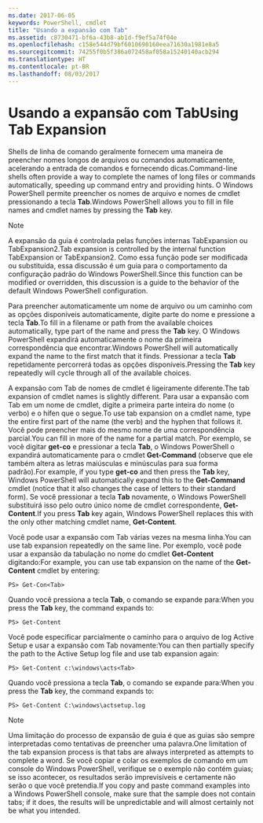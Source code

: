 ```yaml
---
ms.date: 2017-06-05
keywords: PowerShell, cmdlet
title: "Usando a expansão com Tab"
ms.assetid: c8730471-bf6a-43b8-ab1d-f9ef5a74f04e
ms.openlocfilehash: c158e544d79bf6010690160eea71630a1981e8a5
ms.sourcegitcommit: 74255f0b5f386a072458af058a15240140acb294
ms.translationtype: HT
ms.contentlocale: pt-BR
ms.lasthandoff: 08/03/2017
---
```

# <a name="using-tab-expansion"></a><span data-ttu-id="b68ca-103">Usando a expansão com Tab</span><span class="sxs-lookup"><span data-stu-id="b68ca-103">Using Tab Expansion</span></span>
<span data-ttu-id="b68ca-104">Shells de linha de comando geralmente fornecem uma maneira de preencher nomes longos de arquivos ou comandos automaticamente, acelerando a entrada de comandos e fornecendo dicas.</span><span class="sxs-lookup"><span data-stu-id="b68ca-104">Command-line shells often provide a way to complete the names of long files or commands automatically, speeding up command entry and providing hints.</span></span> <span data-ttu-id="b68ca-105">O Windows PowerShell permite preencher os nomes de arquivo e nomes de cmdlet pressionando a tecla **Tab**.</span><span class="sxs-lookup"><span data-stu-id="b68ca-105">Windows PowerShell allows you to fill in file names and cmdlet names by pressing the **Tab** key.</span></span>

> [!NOTE]
> <span data-ttu-id="b68ca-106">A expansão da guia é controlada pelas funções internas TabExpansion ou TabExpansion2.</span><span class="sxs-lookup"><span data-stu-id="b68ca-106">Tab expansion is controlled by the internal function TabExpansion or TabExpansion2.</span></span> <span data-ttu-id="b68ca-107">Como essa função pode ser modificada ou substituída, essa discussão é um guia para o comportamento da configuração padrão do Windows PowerShell.</span><span class="sxs-lookup"><span data-stu-id="b68ca-107">Since this function can be modified or overridden, this discussion is a guide to the behavior of the default Windows PowerShell configuration.</span></span>

<span data-ttu-id="b68ca-108">Para preencher automaticamente um nome de arquivo ou um caminho com as opções disponíveis automaticamente, digite parte do nome e pressione a tecla **Tab**.</span><span class="sxs-lookup"><span data-stu-id="b68ca-108">To fill in a filename or path from the available choices automatically, type part of the name and press the **Tab** key.</span></span> <span data-ttu-id="b68ca-109">O Windows PowerShell expandirá automaticamente o nome da primeira correspondência que encontrar.</span><span class="sxs-lookup"><span data-stu-id="b68ca-109">Windows PowerShell will automatically expand the name to the first match that it finds.</span></span> <span data-ttu-id="b68ca-110">Pressionar a tecla **Tab** repetidamente percorrerá todas as opções disponíveis.</span><span class="sxs-lookup"><span data-stu-id="b68ca-110">Pressing the **Tab** key repeatedly will cycle through all of the available choices.</span></span>

<span data-ttu-id="b68ca-111">A expansão com Tab de nomes de cmdlet é ligeiramente diferente.</span><span class="sxs-lookup"><span data-stu-id="b68ca-111">The tab expansion of cmdlet names is slightly different.</span></span> <span data-ttu-id="b68ca-112">Para usar a expansão com Tab em um nome de cmdlet, digite a primeira parte inteira do nome (o verbo) e o hífen que o segue.</span><span class="sxs-lookup"><span data-stu-id="b68ca-112">To use tab expansion on a cmdlet name, type the entire first part of the name (the verb) and the hyphen that follows it.</span></span> <span data-ttu-id="b68ca-113">Você pode preencher mais do mesmo nome de uma correspondência parcial.</span><span class="sxs-lookup"><span data-stu-id="b68ca-113">You can fill in more of the name for a partial match.</span></span> <span data-ttu-id="b68ca-114">Por exemplo, se você digitar **get-co** e pressionar a tecla **Tab**, o Windows PowerShell o expandirá automaticamente para o cmdlet **Get-Command** (observe que ele também altera as letras maiúsculas e minúsculas para sua forma padrão).</span><span class="sxs-lookup"><span data-stu-id="b68ca-114">For example, if you type **get-co** and then press the **Tab** key, Windows PowerShell will automatically expand this to the **Get-Command** cmdlet (notice that it also changes the case of letters to their standard form).</span></span> <span data-ttu-id="b68ca-115">Se você pressionar a tecla **Tab** novamente, o Windows PowerShell substituirá isso pelo outro único nome de cmdlet correspondente, **Get-Content**.</span><span class="sxs-lookup"><span data-stu-id="b68ca-115">If you press **Tab** key again, Windows PowerShell replaces this with the only other matching cmdlet name, **Get-Content**.</span></span>

<span data-ttu-id="b68ca-116">Você pode usar a expansão com Tab várias vezes na mesma linha.</span><span class="sxs-lookup"><span data-stu-id="b68ca-116">You can use tab expansion repeatedly on the same line.</span></span> <span data-ttu-id="b68ca-117">Por exemplo, você pode usar a expansão da tabulação no nome do cmdlet **Get-Content** digitando:</span><span class="sxs-lookup"><span data-stu-id="b68ca-117">For example, you can use tab expansion on the name of the **Get-Content** cmdlet by entering:</span></span>

```
PS> Get-Con<Tab>
```

<span data-ttu-id="b68ca-118">Quando você pressiona a tecla **Tab**, o comando se expande para:</span><span class="sxs-lookup"><span data-stu-id="b68ca-118">When you press the **Tab** key, the command expands to:</span></span>

```
PS> Get-Content
```

<span data-ttu-id="b68ca-119">Você pode especificar parcialmente o caminho para o arquivo de log Active Setup e usar a expansão com Tab novamente:</span><span class="sxs-lookup"><span data-stu-id="b68ca-119">You can then partially specify the path to the Active Setup log file and use tab expansion again:</span></span>

```
PS> Get-Content c:\windows\acts<Tab>
```

<span data-ttu-id="b68ca-120">Quando você pressiona a tecla **Tab**, o comando se expande para:</span><span class="sxs-lookup"><span data-stu-id="b68ca-120">When you press the **Tab** key, the command expands to:</span></span>

```
PS> Get-Content C:\windows\actsetup.log
```

> [!NOTE]
> <span data-ttu-id="b68ca-121">Uma limitação do processo de expansão de guia é que as guias são sempre interpretadas como tentativas de preencher uma palavra.</span><span class="sxs-lookup"><span data-stu-id="b68ca-121">One limitation of the tab expansion process is that tabs are always interpreted as attempts to complete a word.</span></span> <span data-ttu-id="b68ca-122">Se você copiar e colar os exemplos de comando em um console do Windows PowerShell, verifique se o exemplo não contém guias; se isso acontecer, os resultados serão imprevisíveis e certamente não serão o que você pretendia.</span><span class="sxs-lookup"><span data-stu-id="b68ca-122">If you copy and paste command examples into a Windows PowerShell console, make sure that the sample does not contain tabs; if it does, the results will be unpredictable and will almost certainly not be what you intended.</span></span>

